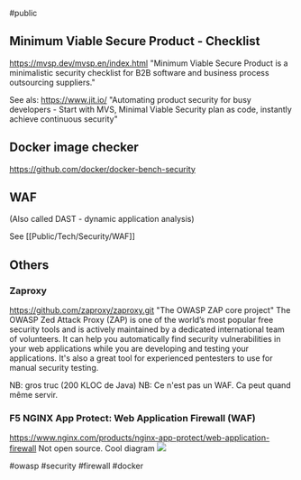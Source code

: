 #public

## Minimum Viable Secure Product - Checklist

https://mvsp.dev/mvsp.en/index.html "Minimum Viable Secure Product is a minimalistic security checklist for B2B software and business process outsourcing suppliers."

See als: https://www.jit.io/ "Automating product security for busy developers - Start with MVS, Minimal Viable Security plan as code, instantly achieve continuous security"


## Docker image checker

https://github.com/docker/docker-bench-security


## WAF

(Also called DAST - dynamic application analysis)

See [[Public/Tech/Security/WAF]]

## Others

### Zaproxy

https://github.com/zaproxy/zaproxy.git "The OWASP ZAP core project"
The OWASP Zed Attack Proxy (ZAP) is one of the world’s most popular free security tools and is actively maintained by a dedicated international team of volunteers. It can help you automatically find security vulnerabilities in your web applications while you are developing and testing your applications. It's also a great tool for experienced pentesters to use for manual security testing.

NB: gros truc (200 KLOC de Java)
NB: Ce n'est pas un WAF. Ca peut quand même servir.


### F5 NGINX App Protect: Web Application Firewall (WAF)

https://www.nginx.com/products/nginx-app-protect/web-application-firewall
Not open source.
Cool diagram
[![](https://www.nginx.com/wp-content/uploads/2021/08/NGINX-App-Protect-WAF_attack-types.png)](https://www.nginx.com/wp-content/uploads/2021/08/NGINX-App-Protect-WAF_attack-types.png)

<!-- Keywords -->
#owasp #security #firewall #docker
<!-- /Keywords -->
